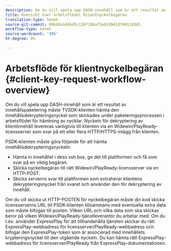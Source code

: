 ```yaml
---
description: Om du vill spela upp DASH-innehåll som är ett resultat av innehållspaketering måste TVSDK-klienten hämta den innehållsdekrypteringsnyckel som skickades under paketeringsprocessen i arbetsflödet för hämtning av nycklar. Nyckeln för dekryptering av klientinnehåll levereras vanligtvis till klienten via en Widewin/PlayReady-licensserver som svar på ett eller flera HTTP/HTTPS-inlägg från klienten.
title: Översikt över arbetsflödet Klientnyckelbegäran
translation-type: tm+mt
source-git-commit: 89bdda1d4bd5c126f19ba75a819942df901183d1
workflow-type: tm+mt
source-wordcount: '305'
ht-degree: 0%

---
```



# Arbetsflöde för klientnyckelbegäran {#client-key-request-workflow-overview}

Om du vill spela upp DASH-innehåll som är ett resultat av innehållspaketering måste TVSDK-klienten hämta den innehållsdekrypteringsnyckel som skickades under paketeringsprocessen i arbetsflödet för hämtning av nycklar. Nyckeln för dekryptering av klientinnehåll levereras vanligtvis till klienten via en Widewin/PlayReady-licensserver som svar på ett eller flera HTTP/HTTPS-inlägg från klienten.

PSDK-klienten måste göra följande för att hämta innehållsdekrypteringsnyckeln:

* Hämta in innehållet i dess ssh box, ge det till plattformen och få som svar på en viktig begäran.
* Skicka nyckelbegäran till rätt Widewin/PlayReady-licensserver via en HTTP-POST.
* Skicka serverns svar till plattformen som extraherar klientens dekrypteringsnyckel från svaret och använder den för dekryptering av innehåll.

Om du vill skicka ut HTTP-POSTEN för nyckelbegäran måste din kod skicka licensserverns URL till PSDK-klienten tillsammans med eventuella extra data som måste bifogas till posten. Vilken URL och vilka data som ska skickas beror på vilken Widewin/PlayReady-tjänstleverantör du arbetar med. Om du t.ex. använder ExpressPlay för att tillhandahålla tjänsten skickar du rätt ExpressPlay-webbadress för licensserver/PlayReady-webbadress och bifogar den ExpressPlay-token som är associerad med innehållets krypteringsnyckel till den utgående nyckeln. Du kan hämta rätt ExpressPlay-webbadress för licensserver/PlayReady från ExpressPlay-dokumentationen.